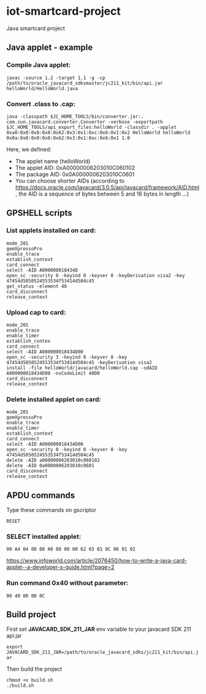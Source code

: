 # iot-smartcard-project
Java smartcard project

## Java applet - example

### Compile Java applet:

`javac -source 1.2 -target 1.1 -g -cp /path/to/oracle_javacard_sdksmaster/jc211_kit/bin/api.jar helloWorld/HelloWorld.java`

### Convert .class to .cap:


`java -classpath $JC_HOME_TOOLS/bin/converter.jar:. com.sun.javacard.converter.Converter -verbose -exportpath $JC_HOME_TOOLS/api_export_files:helloWorld -classdir . -applet 0xa0:0x0:0x0:0x0:0x62:0x3:0x1:0xc:0x6:0x1:0x2 HelloWorld helloWorld 0x0a:0x0:0x0:0x0:0x62:0x3:0x1:0xc:0x6:0x1 1.0`

Here, we defined:
- The applet name (helloWorld)
- The applet AID: 0xA00000006203010C060102
- The package AID: 0x0A0000006203010C0601
- You can choose shorter AIDs (according to https://docs.oracle.com/javacard/3.0.5/api/javacard/framework/AID.html, the AID is a sequence of bytes between 5 and 16 bytes in length …)

## GPSHELL scripts

### List applets installed on card:

```
mode_201
gemXpressoPro
enable_trace
establish_context
card_connect
select -AID A000000018434D
open_sc -security 0 -keyind 0 -keyver 0 -keyDerivation visa2 -key 47454d5850524553534f53414d504c45
get_status -element 40
card_disconnect
release_context
```

### Upload cap to card:

```
mode_201
enable_trace
enable_timer
establish_contex
card_connect
select -AID A000000018434D00
open_sc -security 3 -keyind 0 -keyver 0 -key 47454d5850524553534f53414d504c45 -keyDerivation visa2
install -file helloWorld/javacard/helloWorld.cap -sdAID A000000018434D00 -nvCodeLimit 4000
card_disconnect
release_context
```

### Delete installed applet on card:

```
mode_201
gemXpressoPro
enable_trace
enable_timer
establish_context
card_connect
select -AID A000000018434D00
open_sc -security 0 -keyind 0 -keyver 0 -key 47454d5850524553534f53414d504c45
delete -AID a00000006203010c060102
delete -AID 0a0000006203010c0601
card_disconnect
release_context
```

## APDU commands

Type these commands on gscriptor

`RESET`

### SELECT installed applet:

`00 A4 04 00 08 A0 00 00 00 62 03 01 0C 06 01 02`

https://www.infoworld.com/article/2076450/how-to-write-a-java-card-applet--a-developer-s-guide.html?page=2

### Run command 0x40 without parameter:

`00 40 00 00 0C`

## Build project

First set **JAVACARD_SDK_211_JAR** env variable to your javacard SDK 211 api.jar

`export JAVACARD_SDK_211_JAR=/path/to/oracle_javacard_sdks/jc211_kit/bin/api.jar`

Then build the project

```
chmod +x build.sh
./build.sh
```
